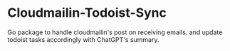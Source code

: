 # Cloudmailin-Todoist-Sync

Go package to handle cloudmailin's post on receiving emails. and update todoist tasks accordingly with ChatGPT's summary.
